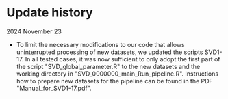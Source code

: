 # Update history
2024 November 23
- To limit the necessary modifications to our code that allows uninterrupted processing of new datasets, we updated the scripts SVD1-17. In all tested cases, it was now sufficient to only adopt the first part of the script "SVD_global_parameter.R" to the new datasets and the working directory in "SVD_0000000_main_Run_pipeline.R". Instructions how to prepare new datasets for the pipeline can be found in the PDF "Manual_for_SVD1-17.pdf".
